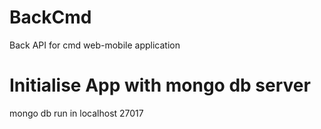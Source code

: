 # BackCmd
Back API for cmd web-mobile application

# Initialise App with mongo db server

mongo db run in localhost 27017
